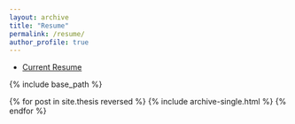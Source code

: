 ```yaml
---
layout: archive
title: "Resume"
permalink: /resume/
author_profile: true
---
```


* <a href="https://dweissner.github.io/files/Resume_WeissnerDeborah.pdf" target="_blank">Current Resume</a>




{% include base_path %}

{% for post in site.thesis reversed %}
  {% include archive-single.html %}
{% endfor %}
